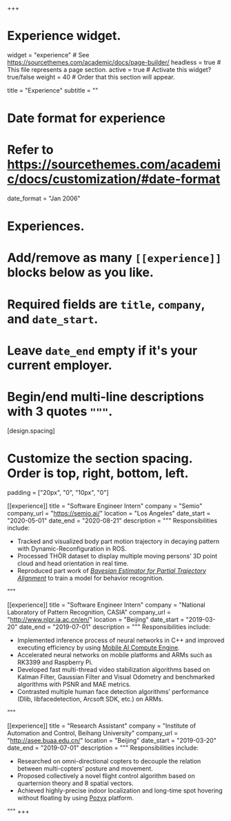 +++
# Experience widget.
widget = "experience"  # See https://sourcethemes.com/academic/docs/page-builder/
headless = true  # This file represents a page section.
active = true  # Activate this widget? true/false
weight = 40  # Order that this section will appear.

title = "Experience"
subtitle = ""

# Date format for experience
#   Refer to https://sourcethemes.com/academic/docs/customization/#date-format
date_format = "Jan 2006"

# Experiences.
#   Add/remove as many `[[experience]]` blocks below as you like.
#   Required fields are `title`, `company`, and `date_start`.
#   Leave `date_end` empty if it's your current employer.
#   Begin/end multi-line descriptions with 3 quotes `"""`.

[design.spacing]
  # Customize the section spacing. Order is top, right, bottom, left.
  padding = ["20px", "0", "10px", "0"]
  
[[experience]]
  title = "Software Engineer Intern"
  company = "Semio"
  company_url = "https://semio.ai/"
  location = "Los Angeles"
  date_start = "2020-05-01"
  date_end = "2020-08-21"
  description = """
  Responsibilities include:
  
  * Tracked and visualized body part motion trajectory in decaying pattern with Dynamic-Reconfiguration in ROS.
  * Processed THÖR dataset to display multiple moving persons’ 3D point cloud and head orientation in real time.
  * Reproduced part work of [*Bayesian Estimator for Partial Trajectory Alignment*](http://www.roboticsproceedings.org/rss15/p80.pdf) to train a model for behavior recognition.

  """

[[experience]]
  title = "Software Engineer Intern"
  company = "National Laboratory of Pattern Recognition, CASIA"
  company_url = "http://www.nlpr.ia.ac.cn/en/"
  location = "Beijing"
  date_start = "2019-03-20"
  date_end = "2019-07-01"
  description = """
  Responsibilities include:
  
  * Implemented inference process of neural networks in C++ and improved executing efficiency by using [Mobile AI Compute Engine](https://github.com/XiaoMi/mace).
  * Accelerated neural networks on mobile platforms and ARMs such as RK3399 and Raspberry Pi.
  * Developed fast multi-thread video stabilization algorithms based on Kalman Filter, Gaussian Filter and Visual Odometry and benchmarked algorithms with PSNR and MAE metrics.
  * Contrasted multiple human face detection algorithms’ performance (Dlib, libfacedetection, Arcsoft SDK, etc.) on ARMs.

  """
  
[[experience]]
  title = "Research Assistant"
  company = "Institute of Automation and Control, Beihang University"
  company_url = "http://asee.buaa.edu.cn/"
  location = "Beijing"
  date_start = "2019-03-20"
  date_end = "2019-07-01"
  description = """
  Responsibilities include:
  
  * Researched on omni-directional copters to decouple the relation between multi-copters’ posture and movement.
  * Proposed collectively a novel flight control algorithm based on quarternion theory and 8 spatial vectors.
  * Achieved highly-precise indoor localization and long-time spot hovering without floating by using [Pozyx](https://www.pozyx.io/) platform.

  """
+++
